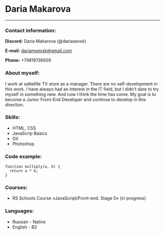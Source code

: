 # Daria Makarova

---

### Contact information:

**Discord:** Daria Makarova (@dariasevsk)

**E-mail:** dariamsevsk@gmail.com

**Phone:** +79819136509

### About myself:
I work at sattellite TV store as a manager. There are no self-development in this work. I have always had an interest in the IT field, but I didn't dare to try myself in something new. And now I think the time has come.
My goal is to become a Junior Front-End Developer and continue to develop in this direction.

### Skills:

* HTML, CSS
* JavaScrip Basics
* Git
* Photoshop

### Code example:

```
function multiply(a, b) {
  return a * b;
}
```

### Courses:

* RS Schools Course «JavaScript/Front-end. Stage 0» (in progress)

### Languages:

* Russian - Native
* English - B2